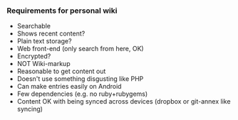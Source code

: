 ### Requirements for personal wiki

* Searchable
* Shows recent content?
* Plain text storage?
* Web front-end (only search from here, OK)
* Encrypted?
* NOT Wiki-markup
* Reasonable to get content out
* Doesn't use something disgusting like PHP
* Can make entries easily on Android
* Few dependencies (e.g. no ruby+rubygems)
* Content OK with being synced across devices (dropbox or git-annex like syncing)
